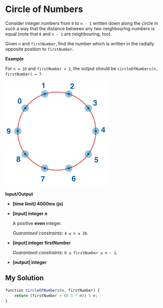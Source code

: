 # Circle of Numbers
﻿Consider integer numbers from `0` to `n - 1` written down along the circle in such a way that the distance between any two neighbouring numbers is equal (note that `0` and `n - 1` are neighbouring, too).

Given `n` and `firstNumber`, find the number which is written in the radially opposite position to `firstNumber`.

**Example**

For `n = 10` and `firstNumber = 2`, the output should be
`circleOfNumbers(n, firstNumber) = 7`.

![](images/example.png)

**Input/Output**

*   **[time limit] 4000ms (js)**

*   **[input] integer n**

    A positive **even** integer.

    _Guaranteed constraints:_
    `4 ≤ n ≤ 20`.

*   **[input] integer firstNumber**

    _Guaranteed constraints:_
    `0 ≤ firstNumber ≤ n - 1`.

*   **[output] integer**


## My Solution
```javascript
﻿function circleOfNumbers(n, firstNumber) {
    return (firstNumber + (0.5 * n)) % n;
}
​
```
